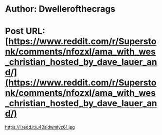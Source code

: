 # Author: Dwellerofthecrags
# Post URL: [https://www.reddit.com/r/Superstonk/comments/nfozxl/ama_with_wes_christian_hosted_by_dave_lauer_and/](https://www.reddit.com/r/Superstonk/comments/nfozxl/ama_with_wes_christian_hosted_by_dave_lauer_and/)


https://i.redd.it/u42sldwmlyz61.jpg